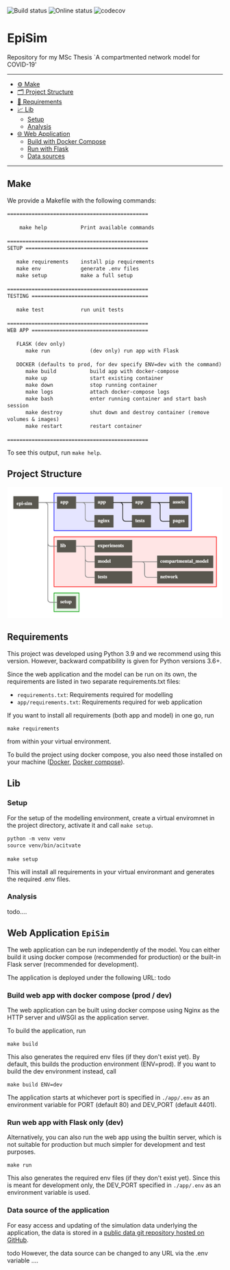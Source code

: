 ![Build status](https://github.com/leo-pfeiffer/msc-thesis/actions/workflows/python-app.yml/badge.svg)
![Online status](https://img.shields.io/website?down_color=lightgrey&down_message=offline&up_color=blue&up_message=online&url=http%3A%2F%2F209.182.235.76%2F)
![codecov](https://codecov.io/gh/leo-pfeiffer/epi-sim/branch/main/graph/badge.svg?token=AK3O2NL82O)

# EpiSim
Repository for my MSc Thesis `A compartmented network model for COVID-19'

---
+ [:gear: Make](#make)
+ [:card_index_dividers: Project Structure](#project-structure)
+ [:safety_pin: Requirements](#requirements)
+ [:chart_with_upwards_trend: Lib](#lib)
  - [Setup](#setup)
  - [Analysis](#analysis)
+ [:globe_with_meridians: Web Application](#web-application-episim)
  - [Build with Docker Compose](#build-web-app-with-docker-compose-prod--dev)
  - [Run with Flask](#run-web-app-with-flask-only-dev)
  - [Data sources](#data-source-of-the-application)
---

## Make
We provide a Makefile with the following commands:

```text
==============================================
    
    make help           Print available commands

==============================================
SETUP ========================================

   make requirements    install pip requirements
   make env             generate .env files
   make setup           make a full setup

==============================================
TESTING ======================================

   make test            run unit tests

==============================================
WEB APP ======================================

   FLASK (dev only)
      make run             (dev only) run app with Flask

   DOCKER (defaults to prod, for dev specify ENV=dev with the command)
      make build           build app with docker-compose
      make up              start existing container
      make down            stop running container
      make logs            attach docker-compose logs
      make bash            enter running container and start bash session
      make destroy         shut down and destroy container (remove volumes & images)
      make restart         restart container

==============================================
```

To see this output, run ```make help```.

## Project Structure
![Project Structure][img-project-structure]

## Requirements
This project was developed using Python 3.9 and we recommend using this version. 
However, backward compatibility is given for Python versions 3.6+.

Since the web application and the model can 
be run on its own, the requirements are listed in two separate requirements.txt files:

- `requirements.txt`: Requirements required for modelling
- `app/requirements.txt`: Requirements required for web application

If you want to install all requirements (both app and model) in one go, run

```shell
make requirements
```

from within your virtual environment.

To build the project using docker compose, you also need those installed on your machine
([Docker](https://docs.docker.com/engine/install/), [Docker compose](https://docs.docker.com/compose/install/)).

## Lib

### Setup
For the setup of the modelling environment, create a virtual enviromnet in the 
project directory, activate it and call `make setup`.

```shell
python -m venv venv
source venv/bin/acitvate

make setup
```

This will install all requirements in your virtual environmant and generates
the required .env files.

### Analysis

todo....

## Web Application `EpiSim`
The web application can be run independently of the model. You can either 
build it using docker compose (recommended for production) or the built-in
Flask server (recommended for development).

The application is deployed under the following URL:
todo

### Build web app with docker compose (prod / dev)
The web application can be built using docker compose using Nginx as the HTTP server 
and uWSGI as the application server.

To build the application, run

```shell
make build
```

This also generates the required env files (if they don't exist yet).
By default, this builds the production environment (ENV=prod). If you want
to build the dev environment instead, call

```shell
make build ENV=dev
```

The application starts at whichever port is specified in `./app/.env` as an environment
variable for PORT (default 80) and DEV_PORT (default 4401).

### Run web app with Flask only (dev)
Alternatively, you can also run the web app using the builtin server, which is 
not suitable for production but much simpler for development and test purposes.

```shell
make run
```

This also generates the required env files (if they don't exist yet).
Since this is meant for development only, the DEV_PORT specified in `./app/.env`
as an environment variable is used.

### Data source of the application
For easy access and updating of the simulation data underlying the application,
the data is stored in a [public data git repository hosted on GitHub](https://github.com/leo-pfeiffer/epi-sim-data).

todo
However, the data source can be changed to any URL via the .env variable ....


[img-project-structure]: https://github.com/leo-pfeiffer/epi-sim/blob/main/.github/images/project-structure.jpeg